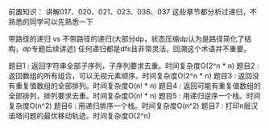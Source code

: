 前置知识：
讲解017、020、021、023、036、037
这些章节都分析过递归，不熟悉的同学可以先熟悉一下

带路径的递归 vs 不带路径的递归(大部分dp，状态压缩dp认为是路径简化了结构，dp专题后续讲述)
任何递归都是dfs且非常灵活。回溯这个术语并不重要。

题目1 : 返回字符串全部子序列，子序列要求去重。时间复杂度O(2^n * n)
题目2 : 返回数组的所有组合，可以无视元素顺序。时间复杂度O(2^n * n)
题目3 : 返回没有重复值数组的全部排列。时间复杂度O(n! * n)
题目4 : 返回可能有重复值数组的全部排列，排列要求去重。时间复杂度O(n! * n)
题目5 : 用递归逆序一个栈。时间复杂度O(n^2)
题目6 : 用递归排序一个栈。时间复杂度O(n^2)
题目7 : 打印n层汉诺塔问题的最优移动轨迹。时间复杂度O(2^n)
